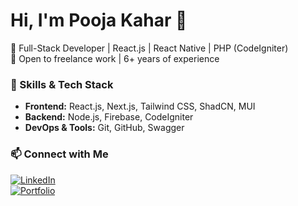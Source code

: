 # Hi, I'm Pooja Kahar 👋  
🚀 Full-Stack Developer | React.js | React Native | PHP (CodeIgniter)  
💼 Open to freelance work | 6+ years of experience  

### 🚀 Skills & Tech Stack  
- **Frontend:** React.js, Next.js, Tailwind CSS, ShadCN, MUI
- **Backend:** Node.js, Firebase, CodeIgniter  
- **DevOps & Tools:** Git, GitHub, Swagger 

### 📫 Connect with Me  
[![LinkedIn](https://img.shields.io/badge/LinkedIn-Profile-blue)](https://www.linkedin.com/in/pooja-kahar-bhagat-62234820b/)  
[![Portfolio](https://img.shields.io/badge/Portfolio-Website-orange)](https://portfolio-pied-seven-83.vercel.app)  

